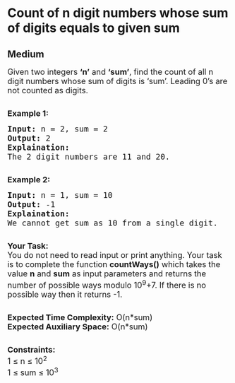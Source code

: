 # Count of n digit numbers whose sum of digits equals to given sum
## Medium 
<div class="problem-statement">
                <p></p><p><span style="font-size:18px">Given two integers <strong>‘n’</strong> and <strong>‘sum’</strong>, find the count of all n digit numbers whose sum of digits is&nbsp;‘sum’. Leading 0’s are not counted as digits.&nbsp;</span></p>

<p><br>
<strong><span style="font-size:18px">Example 1:</span></strong></p>

<pre><span style="font-size:18px"><strong>Input:</strong> n = 2, sum = 2
<strong>Output:</strong> 2
<strong>Explaination:</strong> 
The 2 digit numbers are 11 and 20.</span></pre>

<p><br>
<strong><span style="font-size:18px">Example 2:</span></strong></p>

<pre><span style="font-size:18px"><strong>Input:</strong> n = 1, sum = 10
<strong>Output:</strong> -1
<strong>Explaination:</strong> 
We cannot get sum as 10 from a single digit.</span></pre>

<p><br>
<span style="font-size:18px"><strong>Your Task:</strong><br>
You do not need to read input or print anything. Your task is to complete the function <strong>countWays()</strong> which takes the value <strong>n</strong> and <strong>sum</strong> as input parameters and returns the number of possible ways modulo 10<sup>9</sup>+7. If there is no possible way then it returns -1.</span></p>

<p><br>
<span style="font-size:18px"><strong>Expected Time Complexity:</strong> O(n*sum)<br>
<strong>Expected Auxiliary Space:</strong> O(n*sum)</span></p>

<p><br>
<span style="font-size:18px"><strong>Constraints:</strong><br>
1 ≤ n ≤ 10<sup>2</sup><br>
1 ≤ sum ≤ 10<sup>3</sup></span></p>
 <p></p>
            </div>